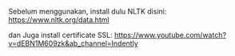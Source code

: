 Sebelum menggunakan, install dulu NLTK disini:
https://www.nltk.org/data.html

dan Juga install certificate SSL:
https://www.youtube.com/watch?v=dEBN1M609zk&ab_channel=Indently
